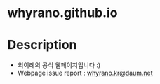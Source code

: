 # whyrano.github.io

# Description

- 외이례의 공식 웹페이지입니다 :)
- Webpage issue report : whyrano.kr@daum.net
